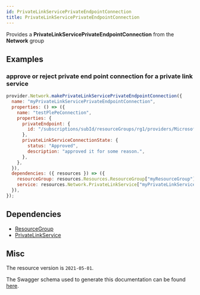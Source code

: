 ```yaml
---
id: PrivateLinkServicePrivateEndpointConnection
title: PrivateLinkServicePrivateEndpointConnection
---
```

Provides a **PrivateLinkServicePrivateEndpointConnection** from the **Network** group
## Examples
### approve or reject private end point connection for a private link service
```js
provider.Network.makePrivateLinkServicePrivateEndpointConnection({
  name: "myPrivateLinkServicePrivateEndpointConnection",
  properties: () => ({
    name: "testPlePeConnection",
    properties: {
      privateEndpoint: {
        id: "/subscriptions/subId/resourceGroups/rg1/providers/Microsoft.Network/privateEndpoints/testPe",
      },
      privateLinkServiceConnectionState: {
        status: "Approved",
        description: "approved it for some reason.",
      },
    },
  }),
  dependencies: ({ resources }) => ({
    resourceGroup: resources.Resources.ResourceGroup["myResourceGroup"],
    service: resources.Network.PrivateLinkService["myPrivateLinkService"],
  }),
});

```
## Dependencies
- [ResourceGroup](../Resources/ResourceGroup.md)
- [PrivateLinkService](../Network/PrivateLinkService.md)
## Misc
The resource version is `2021-05-01`.

The Swagger schema used to generate this documentation can be found [here](https://github.com/Azure/azure-rest-api-specs/tree/main/specification/network/resource-manager/Microsoft.Network/stable/2021-05-01/privateLinkService.json).
